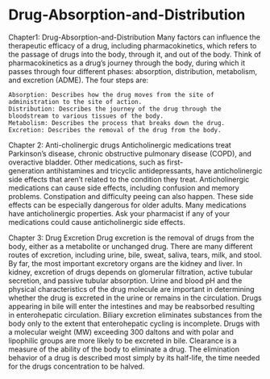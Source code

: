 # Drug-Absorption-and-Distribution
Chapter1: Drug-Absorption-and-Distribution
    Many factors can influence the therapeutic efficacy of a drug, including pharmacokinetics, which refers to the passage of drugs into the body, through it, and out       of the body.
    Think of pharmacokinetics as a drug’s journey through the body, during which it passes through four different phases: absorption, distribution, metabolism, and           excretion (ADME). The four steps are:
    
    Absorption: Describes how the drug moves from the site of administration to the site of action.
    Distribution: Describes the journey of the drug through the bloodstream to various tissues of the body.
    Metabolism: Describes the process that breaks down the drug.
    Excretion: Describes the removal of the drug from the body.

Chapter 2: Anti-cholinergic drugs
    Anticholinergic medications treat Parkinson’s disease, chronic obstructive pulmonary disease (COPD), and overactive bladder. Other medications, such as first-  
    generation antihistamines and tricyclic antidepressants, have anticholinergic side effects that aren’t related to the condition they treat. 
    Anticholinergic medications can cause side effects, including confusion and memory problems. Constipation and difficulty peeing can also happen. These side effects 
    can be especially dangerous for older adults.
    Many medications have anticholinergic properties. Ask your pharmacist if any of your medications could cause anticholinergic side effects.

Chapter 3: Drug Excretion
      Drug excretion is the removal of drugs from the body, either as a metabolite or unchanged drug. There are many different routes of excretion, including urine, bile, sweat, saliva, tears, milk, and stool. By far, the most important excretory organs are the kidney and liver. In kidney, excretion of drugs depends on glomerular filtration, active tubular secretion, and passive tubular absorption. Urine and blood pH and the physical characteristics of the drug molecule are important in determining whether the drug is excreted in the urine or remains in the circulation. Drugs appearing in bile will enter the intestines and may be reabsorbed resulting in enterohepatic circulation. Biliary excretion eliminates substances from the body only to the extent that enterohepatic cycling is incomplete. Drugs with a molecular weight (MW) exceeding 300 daltons and with polar and lipophilic groups are more likely to be excreted in bile. Clearance is a measure of the ability of the body to eliminate a drug. The elimination behavior of a drug is described most simply by its half-life, the time needed for the drugs concentration to be halved.
